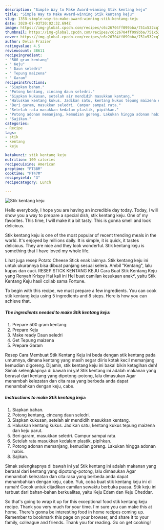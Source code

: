 ```yaml
---
description: "Simple Way to Make Award-winning Stik kentang keju"
title: "Simple Way to Make Award-winning Stik kentang keju"
slug: 1358-simple-way-to-make-award-winning-stik-kentang-keju
date: 2020-07-03T20:02:32.694Z
image: https://img-global.cpcdn.com/recipes/c6c26704ff099bba/751x532cq70/stik-kentang-keju-foto-resep-utama.jpg
thumbnail: https://img-global.cpcdn.com/recipes/c6c26704ff099bba/751x532cq70/stik-kentang-keju-foto-resep-utama.jpg
cover: https://img-global.cpcdn.com/recipes/c6c26704ff099bba/751x532cq70/stik-kentang-keju-foto-resep-utama.jpg
author: Delia Frazier
ratingvalue: 4.5
reviewcount: 38611
recipeingredient:
- "500 gram kentang"
- " Keju"
- " Daun seledri"
- " Tepung maizena"
- " Garam"
recipeinstructions:
- "Siapkan bahan."
- "Potong kentang, cincang daun seledri."
- "Siapkan kukusan, setelah air mendidih masukkan kentang."
- "Haluskan kentang kukus. Jadikan satu, kentang kukus tepung maizena dan keju parut."
- "Beri garam, masukkan seledri. Campur sampai rata."
- "Setelah rata masukkan kedalam plastik, pipihkan."
- "Potong adonan memanjang, kemudian goreng. Lakukan hingga adonan habis."
- "Sajikan."
categories:
- Recipe
tags:
- stik
- kentang
- keju

katakunci: stik kentang keju 
nutrition: 109 calories
recipecuisine: American
preptime: "PT38M"
cooktime: "PT47M"
recipeyield: "3"
recipecategory: Lunch

---
```



![Stik kentang keju](https://img-global.cpcdn.com/recipes/c6c26704ff099bba/751x532cq70/stik-kentang-keju-foto-resep-utama.jpg)

Hello everybody, I hope you are having an incredible day today. Today, I will show you a way to prepare a special dish, stik kentang keju. One of my favorites. This time, I will make it a bit tasty. This is gonna smell and look delicious.

Stik kentang keju is one of the most popular of recent trending meals in the world. It's enjoyed by millions daily. It is simple, it is quick, it tastes delicious. They are nice and they look wonderful. Stik kentang keju is something that I have loved my whole life.

Lihat juga resep Potato Cheese Stick enak lainnya. Stik kentang keju ini untuk ukurannya bisa dibuat panjang sesuai selera. Ambil &#34;Kentang&#34;, lalu kupas dan cuci. RESEP STICK KENTANG KEJU Cara Buat Stik Kentang Keju yang Renyah Krispy Hai kali ini Hel buat camilan kesukaan anak², yaitu Stik Kentang Keju hasil collab sama Fortune.


To begin with this recipe, we must prepare a few ingredients. You can cook stik kentang keju using 5 ingredients and 8 steps. Here is how you can achieve that.

<!--inarticleads1-->

##### The ingredients needed to make Stik kentang keju:

1. Prepare 500 gram kentang
1. Prepare  Keju
1. Make ready  Daun seledri
1. Get  Tepung maizena
1. Prepare  Garam


Resep Cara Membuat Stik Kentang Keju ini beda dengan stik kentang pada umumnya, dimana kentang yang masih segar diiris kotak kecil memanjang kemudian digoreng. Dijamin, stik kentang keju ini bakal bikin ketagihan deh! Simak selengkapnya di bawah ini ya! Stik kentang ini adalah makanan yang berasal dari kentang yang dipotong-potong, lalu dimasukan Agar menambah kelezatan dan cita rasa yang berbeda anda dapat menambahkan dengan keju, cabe. 

<!--inarticleads2-->

##### Instructions to make Stik kentang keju:

1. Siapkan bahan.
1. Potong kentang, cincang daun seledri.
1. Siapkan kukusan, setelah air mendidih masukkan kentang.
1. Haluskan kentang kukus. Jadikan satu, kentang kukus tepung maizena dan keju parut.
1. Beri garam, masukkan seledri. Campur sampai rata.
1. Setelah rata masukkan kedalam plastik, pipihkan.
1. Potong adonan memanjang, kemudian goreng. Lakukan hingga adonan habis.
1. Sajikan.


Simak selengkapnya di bawah ini ya! Stik kentang ini adalah makanan yang berasal dari kentang yang dipotong-potong, lalu dimasukan Agar menambah kelezatan dan cita rasa yang berbeda anda dapat menambahkan dengan keju, cabe. Yuk, coba buat stik kentang keju ini di rumah! Cocok untuk dijadikan camilan sewaktu berbuka puasa. Stik keju ini terbuat dari bahan-bahan berkualitas, yaitu Keju Edam dan Keju Cheddar. 

So that's going to wrap it up for this exceptional food stik kentang keju recipe. Thank you very much for your time. I'm sure you can make this at home. There's gonna be interesting food in home recipes coming up. Remember to bookmark this page on your browser, and share it to your family, colleague and friends. Thank you for reading. Go on get cooking!
